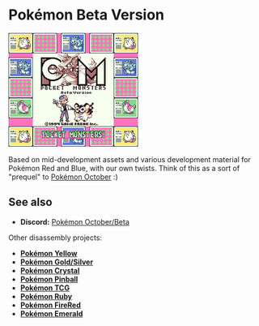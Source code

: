 # Pokémon Beta Version

![](doc/title.png)

Based on mid-development assets and various development material for Pokémon Red and Blue, with our own twists. Think of this as a sort of "prequel" to [Pokémon October][pokeoctober] :)

## See also

- **Discord:** [Pokémon October/Beta][discord]

Other disassembly projects:

- [**Pokémon Yellow**][pokeyellow]
- [**Pokémon Gold/Silver**][pokegold]
- [**Pokémon Crystal**][pokecrystal]
- [**Pokémon Pinball**][pokepinball]
- [**Pokémon TCG**][poketcg]
- [**Pokémon Ruby**][pokeruby]
- [**Pokémon FireRed**][pokefirered]
- [**Pokémon Emerald**][pokeemerald]

[pokeyellow]: https://github.com/pret/pokeyellow
[pokegold]: https://github.com/pret/pokegold
[pokecrystal]: https://github.com/pret/pokecrystal
[pokepinball]: https://github.com/pret/pokepinball
[poketcg]: https://github.com/pret/poketcg
[pokeruby]: https://github.com/pret/pokeruby
[pokefirered]: https://github.com/pret/pokefirered
[pokeemerald]: https://github.com/pret/pokeemerald

[discord]: https://discord.gg/Fc4M7cJMjC
[pokeoctober]: https://github.com/pokeachromicdevs/pokeoctober


